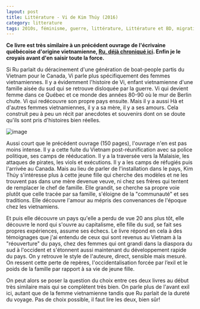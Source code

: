 ```yaml
---
layout: post
title: Littérature - Vi de Kim Thúy (2016)
category: litterature
tags: 2010s, féminisme, guerre, littérature, Littérature et BD, migration, vietnam
---
```

**Ce livre est très similaire à un précédent ouvrage de l'écrivaine  québécoise d'origine vietnamienne, <a href="https://cheziceman.wordpress.com/2017/08/17/litterature-ru-de-kim-thuy-2009/">Ru, déjà chroniqué ici</a>. Enfin je le croyais avant d'en saisir toute la force.**

Si Ru parlait du déracinement d'une génération de boat-people partis du Vietnam pour le Canada, Vi parle plus spécifiquement des femmes vietnamiennes. Il y a évidemment l'histoire de Vi, enfant vietnamienne d'une famille aisée du sud qui se retrouve disloquée par la guerre. Vi qui devient femme dans ce Québec et ce monde des années 80-90 où le mur de Berlin chute. Vi qui redécouvre son propre pays ensuite. Mais il y a aussi Hà et d'autres femmes vietnamiennes, il y a sa mère, il y a ses amours. Cela construit peu à peu un récit par anecdotes et souvenirs dont on se doute qu'ils sont pris d'histoires bien réelles.

![image](https://filedn.eu/llqi9IBxlYouGRXYG2xlROb/img/2019/vikimthuy.jpg)

Aussi court que le précédent ouvrage (150 pages), l'ouvrage n'en est pas moins intense. Il y a cette fuite du Vietnam post-réunification avec sa police politique, ses camps de rééducation. Il y a la traversée vers la Malaisie, les attaques de pirates, les viols et exécutions. Il y a les camps de réfugiés puis l'arrivée au Canada. Mais au lieu de parler de l'installation dans le pays, Kim Thúy s'intéresse plus à cette jeune fille qui cherche des modèles et ne les trouvent pas dans une mère devenue veuve, ni chez ses frères qui tentent de remplacer le chef de famille. Elle grandit, se cherche sa propre voie plutôt que celle tracée par sa famille, s'éloigne de la "communauté" et ses traditions. Elle découvre l'amour au mépris des convenances de l'époque chez les vietnamiens.

Et puis elle découvre un pays qu'elle a perdu de vue 20 ans plus tôt, elle découvre le nord qui s'ouvre au capitalisme, elle fille du sud, se fait ses propres expériences, assume ses échecs. Le livre répond en cela à des témoignages que j'ai entendu de ceux qui sont revenus au Vietnam à la "réouverture" du pays, chez des femmes qui ont grandi dans la diaspora du sud à l'occident et s'étonnent aussi maintenant du développement rapide du pays. On y retrouve le style de l'auteure, direct, sensible mais mesuré. On ressent cette perte de repères, l'occidentalisation forcée par l’exil et le poids de la famille par rapport à sa vie de jeune fille. 

On peut alors se poser la question du choix entre ces deux livres au début très similaire mais qui se complètent très bien. On parle plus de l'avant exil ici, autant que de la femme vietnamienne tandis que Ru parlait de la dureté du voyage. Pas de choix possible, il faut lire les deux, bien sûr!
